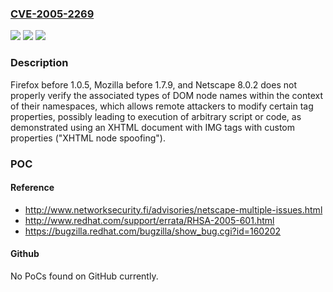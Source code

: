 ### [CVE-2005-2269](https://cve.mitre.org/cgi-bin/cvename.cgi?name=CVE-2005-2269)
![](https://img.shields.io/static/v1?label=Product&message=n%2Fa&color=blue)
![](https://img.shields.io/static/v1?label=Version&message=n%2Fa&color=blue)
![](https://img.shields.io/static/v1?label=Vulnerability&message=n%2Fa&color=brighgreen)

### Description

Firefox before 1.0.5, Mozilla before 1.7.9, and Netscape 8.0.2 does not properly verify the associated types of DOM node names within the context of their namespaces, which allows remote attackers to modify certain tag properties, possibly leading to execution of arbitrary script or code, as demonstrated using an XHTML document with IMG tags with custom properties ("XHTML node spoofing").

### POC

#### Reference
- http://www.networksecurity.fi/advisories/netscape-multiple-issues.html
- http://www.redhat.com/support/errata/RHSA-2005-601.html
- https://bugzilla.redhat.com/bugzilla/show_bug.cgi?id=160202

#### Github
No PoCs found on GitHub currently.

